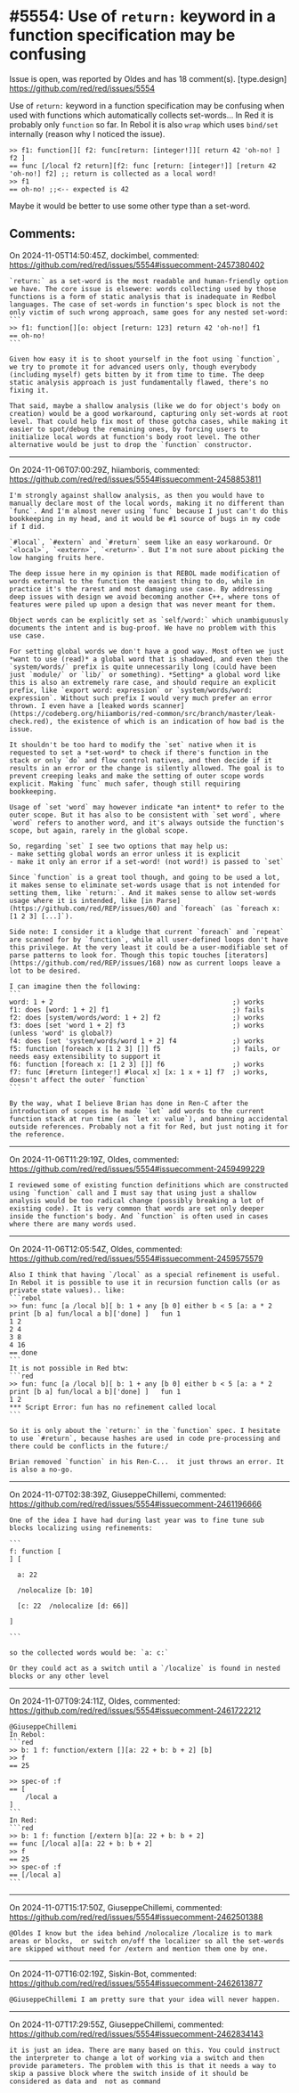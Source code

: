 
#5554: Use of `return:` keyword in a function specification may be confusing
================================================================================
Issue is open, was reported by Oldes and has 18 comment(s).
[type.design]
<https://github.com/red/red/issues/5554>

Use of `return:` keyword in a function specification may be confusing when used with functions which automatically collects set-words... In Red it is probably only `function` so far. In Rebol it is also `wrap` which uses `bind/set` internally (reason why I noticed the issue).

```red
>> f1: function[][ f2: func[return: [integer!]][ return 42 'oh-no! ] f2 ]
== func [/local f2 return][f2: func [return: [integer!]] [return 42 'oh-no!] f2] ;; return is collected as a local word!
>> f1
== oh-no! ;;<-- expected is 42
```

Maybe it would be better to use some other type than a set-word.



Comments:
--------------------------------------------------------------------------------

On 2024-11-05T14:50:45Z, dockimbel, commented:
<https://github.com/red/red/issues/5554#issuecomment-2457380402>

    `return:` as a set-word is the most readable and human-friendly option we have. The core issue is elsewere: words collecting used by those functions is a form of static analysis that is inadequate in Redbol languages. The case of set-words in function's spec block is not the only victim of such wrong approach, same goes for any nested set-word:
    ```
    >> f1: function[][o: object [return: 123] return 42 'oh-no!] f1
    == oh-no!
    ```
    
    Given how easy it is to shoot yourself in the foot using `function`, we try to promote it for advanced users only, though everybody (including myself) gets bitten by it from time to time. The deep static analysis approach is just fundamentally flawed, there's no fixing it. 
    
    That said, maybe a shallow analysis (like we do for object's body on creation) would be a good workaround, capturing only set-words at root level. That could help fix most of those gotcha cases, while making it easier to spot/debug the remaining ones, by forcing users to initialize local words at function's body root level. The other alternative would be just to drop the `function` constructor.

--------------------------------------------------------------------------------

On 2024-11-06T07:00:29Z, hiiamboris, commented:
<https://github.com/red/red/issues/5554#issuecomment-2458853811>

    I'm strongly against shallow analysis, as then you would have to manually declare most of the local words, making it no different than `func`. And I'm almost never using `func` because I just can't do this bookkeeping in my head, and it would be #1 source of bugs in my code if I did.
    
    `#local`, `#extern` and `#return` seem like an easy workaround. Or `<local>`, `<extern>`, `<return>`. But I'm not sure about picking the low hanging fruits here.
    
    The deep issue here in my opinion is that REBOL made modification of words external to the function the easiest thing to do, while in practice it's the rarest and most damaging use case. By addressing deep issues with design we avoid becoming another C++, where tons of features were piled up upon a design that was never meant for them.
    
    Object words can be explicitly set as `self/word:` which unambiguously documents the intent and is bug-proof. We have no problem with this use case.
    
    For setting global words we don't have a good way. Most often we just *want to use (read)* a global word that is shadowed, and even then the `system/words/` prefix is quite unnecessarily long (could have been just `module/` or `lib/` or something). *Setting* a global word like this is also an extremely rare case, and should require an explicit prefix, like `export word: expression` or `system/words/word: expression`. Without such prefix I would very much prefer an error thrown. I even have a [leaked words scanner](https://codeberg.org/hiiamboris/red-common/src/branch/master/leak-check.red), the existence of which is an indication of how bad is the issue.
    
    It shouldn't be too hard to modify the `set` native when it is requested to set a *set-word* to check if there's function in the stack or only `do` and flow control natives, and then decide if it results in an error or the change is silently allowed. The goal is to prevent creeping leaks and make the setting of outer scope words explicit. Making `func` much safer, though still requiring bookkeeping.
    
    Usage of `set 'word` may however indicate *an intent* to refer to the outer scope. But it has also to be consistent with `set word`, where `word` refers to another word, and it's always outside the function's scope, but again, rarely in the global scope.
    
    So, regarding `set` I see two options that may help us:
    - make setting global words an error unless it is explicit
    - make it only an error if a set-word! (not word!) is passed to `set`
    
    Since `function` is a great tool though, and going to be used a lot, it makes sense to eliminate set-words usage that is not intended for setting them, like `return:`. And it makes sense to allow set-words usage where it is intended, like [in Parse](https://github.com/red/REP/issues/60) and `foreach` (as `foreach x: [1 2 3] [...]`). 
    
    Side note: I consider it a kludge that current `foreach` and `repeat` are scanned for by `function`, while all user-defined loops don't have this privilege. At the very least it could be a user-modifiable set of parse patterns to look for. Though this topic touches [iterators](https://github.com/red/REP/issues/168) now as current loops leave a lot to be desired.
    
    I can imagine then the following:
    ```
    word: 1 + 2                                             ;) works
    f1: does [word: 1 + 2] f1                               ;) fails
    f2: does [system/words/word: 1 + 2] f2                  ;) works
    f3: does [set 'word 1 + 2] f3                           ;) works (unless 'word' is global?)
    f4: does [set 'system/words/word 1 + 2] f4              ;) works
    f5: function [foreach x [1 2 3] []] f5                  ;) fails, or needs easy extensibility to support it
    f6: function [foreach x: [1 2 3] []] f6                 ;) works
    f7: func [#return [integer!] #local x] [x: 1 x + 1] f7  ;) works, doesn't affect the outer `function` 
    ```
    
    By the way, what I believe Brian has done in Ren-C after the introduction of scopes is he made `let` add words to the current function stack at run time (as `let x: value`), and banning accidental outside references. Probably not a fit for Red, but just noting it for the reference.

--------------------------------------------------------------------------------

On 2024-11-06T11:29:19Z, Oldes, commented:
<https://github.com/red/red/issues/5554#issuecomment-2459499229>

    I reviewed some of existing function definitions which are constructed using `function` call and I must say that using just a shallow analysis would be too radical change (possibly breaking a lot of existing code). It is very common that words are set only deeper inside the function's body. And `function` is often used in cases where there are many words used.

--------------------------------------------------------------------------------

On 2024-11-06T12:05:54Z, Oldes, commented:
<https://github.com/red/red/issues/5554#issuecomment-2459575579>

    Also I think that having `/local` as a special refinement is useful. In Rebol it is possible to use it in recursion function calls (or as private state values).. like:
    ```rebol
    >> fun: func [a /local b][ b: 1 + any [b 0] either b < 5 [a: a * 2 print [b a] fun/local a b]['done] ]   fun 1
    1 2
    2 4
    3 8
    4 16
    == done
    ```
    It is not possible in Red btw:
    ```red
    >> fun: func [a /local b][ b: 1 + any [b 0] either b < 5 [a: a * 2 print [b a] fun/local a b]['done] ]   fun 1
    1 2
    *** Script Error: fun has no refinement called local
    ```
    
    So it is only about the `return:` in the `function` spec. I hesitate to use `#return`, because hashes are used in code pre-processing and there could be conflicts in the future:/
    
    Brian removed `function` in his Ren-C...  it just throws an error. It is also a no-go.

--------------------------------------------------------------------------------

On 2024-11-07T02:38:39Z, GiuseppeChillemi, commented:
<https://github.com/red/red/issues/5554#issuecomment-2461196666>

    One of the idea I have had during last year was to fine tune sub blocks localizing using refinements:
    
    ```
    f: function [
    ] [
    
      a: 22
    
      /nolocalize [b: 10]
    
      [c: 22  /nolocalize [d: 66]]
    
    ]
    
    ```
    
    so the collected words would be: `a: c:`
    
    Or they could act as a switch until a `/localize` is found in nested blocks or any other level

--------------------------------------------------------------------------------

On 2024-11-07T09:24:11Z, Oldes, commented:
<https://github.com/red/red/issues/5554#issuecomment-2461722212>

    @GiuseppeChillemi 
    In Rebol:
    ```red
    >> b: 1 f: function/extern [][a: 22 + b: b + 2] [b]
    >> f
    == 25
    
    >> spec-of :f
    == [
        /local a
    ]
    ```
    In Red:
    ```red
    >> b: 1 f: function [/extern b][a: 22 + b: b + 2]
    == func [/local a][a: 22 + b: b + 2]
    >> f
    == 25
    >> spec-of :f
    == [/local a]
    ```

--------------------------------------------------------------------------------

On 2024-11-07T15:17:50Z, GiuseppeChillemi, commented:
<https://github.com/red/red/issues/5554#issuecomment-2462501388>

    @Oldes I know but the idea behind /nolocalize /localize is to mark areas or blocks,  or switch on/off the localizer so all the set-words are skipped without need for /extern and mention them one by one. 

--------------------------------------------------------------------------------

On 2024-11-07T16:02:19Z, Siskin-Bot, commented:
<https://github.com/red/red/issues/5554#issuecomment-2462613877>

    @GiuseppeChillemi I am pretty sure that your idea will never happen.

--------------------------------------------------------------------------------

On 2024-11-07T17:29:55Z, GiuseppeChillemi, commented:
<https://github.com/red/red/issues/5554#issuecomment-2462834143>

    it is just an idea. There are many based on this. You could instruct the interpreter to change a lot of working via a switch and then provide parameters. The problem with this is that it needs a way to skip a passive block where the switch inside of it should be considered as data and  not as command
    
    

